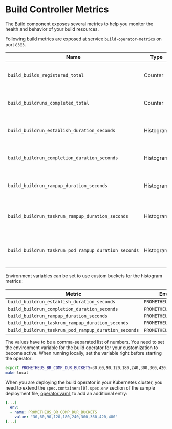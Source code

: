 <!--
Copyright The Shipwright Contributors

SPDX-License-Identifier: Apache-2.0
-->

# Build Controller Metrics

The Build component exposes several metrics to help you monitor the health and behavior of your build resources.

Following build metrics are exposed at service `build-operator-metrics` on port `8383`.

| Name | Type | Description | Label | Status |
| ---- | ---- | ----------- | ----- | ------ |
| `build_builds_registered_total` | Counter | Number of total registered Builds. | buildstrategy=<build_buildstrategy_name> | experimental |
| `build_buildruns_completed_total` | Counter | Number of total completed BuildRuns. | buildstrategy=<build_buildstrategy_name> | experimental |
| `build_buildrun_establish_duration_seconds` | Histogram | BuildRun establish duration in seconds. | buildstrategy=<build_buildstrategy_name><br>namespace=<buildrun_namespace> | experimental |
| `build_buildrun_completion_duration_seconds` | Histogram | BuildRun completion duration in seconds. | buildstrategy=<build_buildstrategy_name><br>namespace=<buildrun_namespace> | experimental |
| `build_buildrun_rampup_duration_seconds` | Histogram | BuildRun ramp-up duration in seconds | buildstrategy=<build_buildstrategy_name><br>namespace=<buildrun_namespace> | experimental |
| `build_buildrun_taskrun_rampup_duration_seconds` | Histogram | BuildRun taskrun ramp-up duration in seconds. | buildstrategy=<build_buildstrategy_name><br>namespace=<buildrun_namespace> | experimental |
| `build_buildrun_taskrun_pod_rampup_duration_seconds` | Histogram | BuildRun taskrun pod ramp-up duration in seconds. | buildstrategy=<build_buildstrategy_name><br>namespace=<buildrun_namespace> | experimental |

Environment variables can be set to use custom buckets for the histogram metrics:

| Metric                                               | Environment variable               | Default                                  |
| ---------------------------------------------------- | ---------------------------------- | ---------------------------------------- |
| `build_buildrun_establish_duration_seconds`          | `PROMETHEUS_BR_EST_DUR_BUCKETS`    | `0,1,2,3,5,7,10,15,20,30`                |
| `build_buildrun_completion_duration_seconds`         | `PROMETHEUS_BR_COMP_DUR_BUCKETS`   | `50,100,150,200,250,300,350,400,450,500` |
| `build_buildrun_rampup_duration_seconds`             | `PROMETHEUS_BR_RAMPUP_DUR_BUCKETS` | `0,1,2,3,4,5,6,7,8,9,10`                 |
| `build_buildrun_taskrun_rampup_duration_seconds`     | `PROMETHEUS_BR_RAMPUP_DUR_BUCKETS` | `0,1,2,3,4,5,6,7,8,9,10`                 |
| `build_buildrun_taskrun_pod_rampup_duration_seconds` | `PROMETHEUS_BR_RAMPUP_DUR_BUCKETS` | `0,1,2,3,4,5,6,7,8,9,10`                 |

The values have to be a comma-separated list of numbers. You need to set the environment variable for the build operator for your customization to become active. When running locally, set the variable right before starting the operator:

```bash
export PROMETHEUS_BR_COMP_DUR_BUCKETS=30,60,90,120,180,240,300,360,420,480
make local
```

When you are deploying the build operator in your Kubernetes cluster, you need to extend the `spec.containers[0].spec.env` section of the sample deployment file, [operator.yaml](../deploy/operator.yaml), to add an additional entry:

```yaml
[...]
  env:
  - name: PROMETHEUS_BR_COMP_DUR_BUCKETS
    value: "30,60,90,120,180,240,300,360,420,480"
[...]
```
